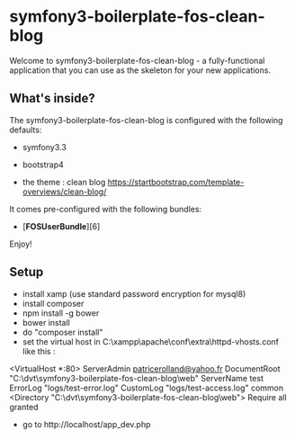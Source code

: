 symfony3-boilerplate-fos-clean-blog
========================

Welcome to symfony3-boilerplate-fos-clean-blog - a fully-functional 
application that you can use as the skeleton for your new applications.

What's inside?
--------------

The symfony3-boilerplate-fos-clean-blog is configured with the following defaults:

  * symfony3.3

  * bootstrap4

  * the theme : clean blog https://startbootstrap.com/template-overviews/clean-blog/

It comes pre-configured with the following bundles:

  * [**FOSUserBundle**][6]

Enjoy!

Setup
-----
- install xamp (use standard password encryption for mysql8)
- install composer
- npm install -g bower
- bower install
- do "composer install"
- set the virtual host in C:\xampp\apache\conf\extra\httpd-vhosts.conf
like this :

<VirtualHost *:80>
    ServerAdmin patricerolland@yahoo.fr
    DocumentRoot "C:\dvt\symfony3-boilerplate-fos-clean-blog\web"
    ServerName test
    ErrorLog "logs/test-error.log"
    CustomLog "logs/test-access.log" common
    <Directory "C:\dvt\symfony3-boilerplate-fos-clean-blog\web">
        Require all granted    
    </Directory>
</VirtualHost>

- go to http://localhost/app_dev.php
